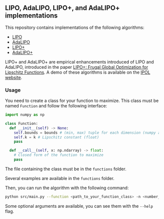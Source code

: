 ## LIPO, AdaLIPO, LIPO+, and AdaLIPO+ implementations

This repository contains implementations of the following algorithms:
- [LIPO](https://arxiv.org/abs/2006.04779)
- [AdaLIPO](https://arxiv.org/abs/2006.04779)
- [LIPO+](https://www.ipol.im/pub/pre/469/)
- [AdaLIPO+](https://www.ipol.im/pub/pre/469/)

LIPO+ and AdaLIPO+ are empirical enhancements introduced of LIPO and AdaLIPO, introduced in the paper [LIPO+: Frugal Global Optimization for Lipschitz Functions](https://dl.acm.org/doi/full/10.1145/3688671.3688763).
A demo of these algorithms is available on the [IPOL website](https://ipolcore.ipol.im/demo/clientApp/demo.html?id=469).

### Usage
You need to create a class for your function to maximize. This class must be named `Function` and follow the following interface:
```python
import numpy as np

class Function:
  def __init__(self) -> None:
    self.bounds = bounds # (min, max) tuple for each dimension (numpy array)
    self.k = k # Lipschitz constant (float)
    pass

  def __call__(self, x: np.ndarray) -> float:
    # Closed form of the function to maximize
    pass
```
The file containing the class must be in the `functions` folder.

Several examples are available in the `functions` folder.

Then, you can run the algorithm with the following command:
```bash
python src/main.py --function <path_to_your_function_class> -n <number_of_function_eval>
```
Some optional arguments are available, you can see them with the `--help` flag.
